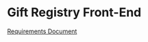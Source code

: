 # Gift Registry Front-End
[Requirements Document](https://docs.google.com/document/d/1L9tEZOllbZtbSsDrEX6EJ-0Zb_lYpwnnoOm4xeq1__g)

